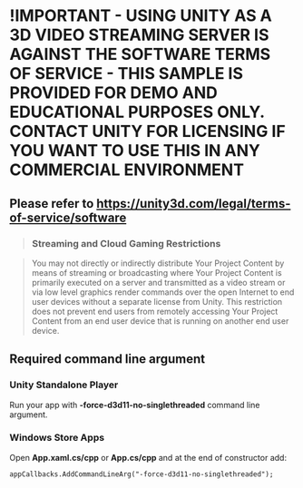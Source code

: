 # !IMPORTANT - USING UNITY AS A 3D VIDEO STREAMING SERVER IS AGAINST THE SOFTWARE TERMS OF SERVICE - THIS SAMPLE IS PROVIDED FOR DEMO AND EDUCATIONAL PURPOSES ONLY.  CONTACT UNITY FOR LICENSING IF YOU WANT TO USE THIS IN ANY COMMERCIAL ENVIRONMENT

## Please refer to https://unity3d.com/legal/terms-of-service/software 

> ### Streaming and Cloud Gaming Restrictions

> You may not directly or indirectly distribute Your Project Content by means of streaming or broadcasting where Your Project Content is primarily executed on a server and transmitted as a video stream or via low level graphics render commands over the open Internet to end user devices without a separate license from Unity. This restriction does not prevent end users from remotely accessing Your Project Content from an end user device that is running on another end user device.

## Required command line argument

### Unity Standalone Player

Run your app with **-force-d3d11-no-singlethreaded** command line argument.

### Windows Store Apps

Open **App.xaml.cs/cpp** or **App.cs/cpp** and at the end of constructor add:

```
appCallbacks.AddCommandLineArg("-force-d3d11-no-singlethreaded");
```
